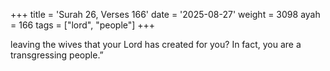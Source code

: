 +++
title = 'Surah 26, Verses 166'
date = '2025-08-27'
weight = 3098
ayah = 166
tags = ["lord", "people"]
+++

leaving the wives that your Lord has created for you? In fact, you are a transgressing people.”